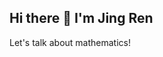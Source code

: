 ## Hi there 👋 I'm Jing Ren
<!--
![Profile Photo](start.png)
-->
<!--
**jren-maths/jren-maths** is a ✨ _special_ ✨ repository because its `README.md` (this file) appears on your GitHub profile.

Here are some ideas to get you started:
-->

<!--
- 🔭 I’m currently working on `fixed-income models`
- 🌱 I’m currently learning `stochastic calculus`
- 👯 I’m looking to collaborate on ...
- 🤔 I’m looking for help with ...
- 📫 How to reach me: 
- 😄 Pronouns: ...
- 💬 Ask me about `mathematics, statistics and economics`
- ⚡ Fun fact: I'm a reborn `quant`
-->

Let's talk about mathematics!
